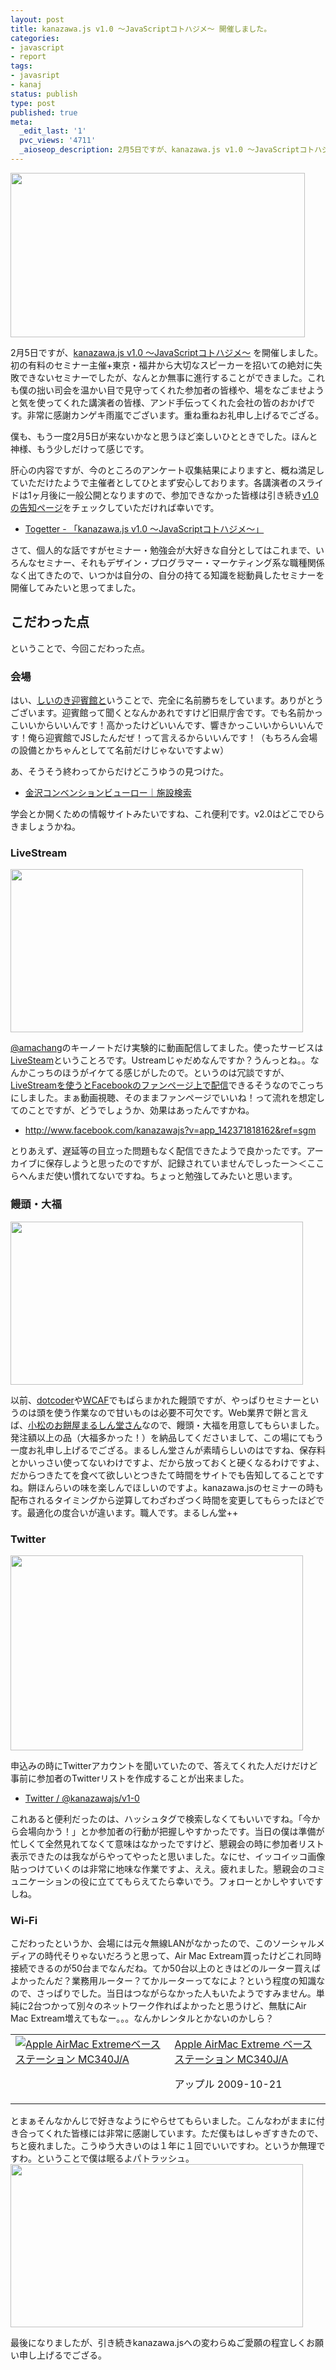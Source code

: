 ```yaml
---
layout: post
title: kanazawa.js v1.0 〜JavaScriptコトハジメ〜 開催しました。
categories:
- javascript
- report
tags:
- javasript
- kanaj
status: publish
type: post
published: true
meta:
  _edit_last: '1'
  pvc_views: '4711'
  _aioseop_description: 2月5日ですが、kanazawa.js v1.0 〜JavaScriptコトハジメ〜 を開催しました。初の有料のセミナー主催+東京・福井から大切なスピーカーを招いての絶対に失敗できないセミナーでしたが、なんとか無事に進行することができました。これも僕の拙い司会を温かい目で見守ってくれた参加者の皆様や、場をなごませようと気を使ってくれた講演者の皆様、アンド手伝ってくれた会社の皆のおかげです。非常に感謝カンゲキ雨嵐でございます。重ね重ねお礼申し上げるでござる。
---
```

<img src="file:///Users/t32k/Desktop/79_large.jpg" alt="" /><img class="fig" title="79_large" src="/static/blog/2011/02/79_large.jpg" alt="" width="471" height="263" />

2月5日ですが、<a href="http://kanazawajs.tumblr.com/v1-0/">kanazawa.js v1.0 〜JavaScriptコトハジメ〜</a> を開催しました。初の有料のセミナー主催+東京・福井から大切なスピーカーを招いての絶対に失敗できないセミナーでしたが、なんとか無事に進行することができました。これも僕の拙い司会を温かい目で見守ってくれた参加者の皆様や、場をなごませようと気を使ってくれた講演者の皆様、アンド手伝ってくれた会社の皆のおかげです。非常に感謝カンゲキ雨嵐でございます。重ね重ねお礼申し上げるでござる。

僕も、もう一度2月5日が来ないかなと思うほど楽しいひとときでした。ほんと神様、もう少しだけって感じです。

肝心の内容ですが、今のところのアンケート収集結果によりますと、概ね満足していただけたようで主催者としてひとまず安心しております。各講演者のスライドは1ヶ月後に一般公開となりますので、参加できなかった皆様は引き続き<a href="http://kanazawajs.tumblr.com/v1-0/">v1.0の告知ページ</a>をチェックしていただければ幸いです。
<ul>
	<li><a href="http://togetter.com/li/97471">Togetter - 「kanazawa.js v1.0 〜JavaScriptコトハジメ〜」</a></li>
</ul>
さて、個人的な話ですがセミナー・勉強会が大好きな自分としてはこれまで、いろんなセミナー、それもデザイン・プログラマー・マーケティング系な職種関係なく出てきたので、いつかは自分の、自分の持てる知識を総動員したセミナーを開催してみたいと思ってました。

<!--more-->
<h2>こだわった点</h2>
ということで、今回こだわった点。
<h3>会場</h3>
はい、<a href="http://www.shiinoki-geihinkan.jp/">しいのき迎賓館と</a>いうことで、完全に名前勝ちをしています。ありがとうございます。迎賓館って聞くとなんかあれですけど旧県庁舎です。でも名前かっこいいからいいんです！高かったけどいいんです、響きかっこいいからいいんです！俺ら迎賓館でJSしたんだぜ！って言えるからいいんです！（もちろん会場の設備とかちゃんとしてて名前だけじゃないですよｗ）

あ、そうそう終わってからだけどこうゆうの見つけた。
<ul>
	<li><a href="http://www.kanazawa-cb.com/search/search_kanazawa.html">金沢コンベンションビューロー｜施設検索 </a></li>
</ul>
学会とか開くための情報サイトみたいですね、これ便利です。v2.0はどこでひらきましょうかね。
<h3>LiveStream</h3>
<img class="fig" title="99_large" src="/static/blog/2011/02/99_large.jpg" alt="" width="468" height="261" />

<a href="http://twitter.com/#!/amachang">@amachang</a>のキーノートだけ実験的に動画配信してました。使ったサービスは<a href="http://www.livestream.com/kanazawajs">LiveSteam</a>ということろです。Ustreamじゃだめなんですか？うんっとね。。なんかこっちのほうがイケてる感じがしたので。というのは冗談ですが、<a href="http://techse7en.com/archives/1573355.html">LiveStreamを使うとFacebookのファンページ上で配信</a>できるそうなのでこっちにしました。まぁ動画視聴、そのままファンページでいいね！って流れを想定してのことですが、どうでしょうか、効果はあったんですかね。
<ul>
	<li><a href="http://www.facebook.com/kanazawajs?v=app_142371818162&amp;ref=sgm">http://www.facebook.com/kanazawajs?v=app_142371818162&amp;ref=sgm</a></li>
</ul>
とりあえず、遅延等の目立った問題もなく配信できたようで良かったです。アーカイブに保存しようと思ったのですが、記録されていませんでしったー＞＜ここらへんまだ使い慣れてないですね。ちょっと勉強してみたいと思います。
<h3>饅頭・大福</h3>
<img class="fig" title="1_large" src="/static/blog/2011/02/1_large.jpg" alt="" width="468" height="261" />

以前、<a href="http://dotcoder.net/2010/10/09/1219">dotcoder</a>や<a href="http://www.fisc.jp/weblog/ugf/2010/10/wcaf_seminar_vol4.html">WCAF</a>でもばらまかれた饅頭ですが、やっぱりセミナーというのは頭を使う作業なので甘いものは必要不可欠です。Web業界で餅と言えば、<a href="http://marushindo.com/">小松のお餅屋まるしん堂さん</a>なので、饅頭・大福を用意してもらいました。発注額以上の品（大福多かった！）を納品してくださいまして、この場にてもう一度お礼申し上げるでござる。まるしん堂さんが素晴らしいのはですね、保存料とかいっさい使ってないわけですよ、だから放っておくと硬くなるわけですよ、だからつきたてを食べて欲しいとつきたて時間をサイトでも告知してることですね。餅ほんらいの味を楽しんでほしいのですよ。kanazawa.jsのセミナーの時も配布されるタイミングから逆算してわざわざつく時間を変更してもらったほどです。最適化の度合いが違います。職人です。まるしん堂++
<h3>Twitter</h3>
<img class="fig" title="207_large" src="/static/blog/2011/02/207_large.jpg" alt="" width="468" height="312" />

申込みの時にTwitterアカウントを聞いていたので、答えてくれた人だけだけど事前に参加者のTwitterリストを作成することが出来ました。
<ul>
	<li><a href="http://twitter.com/#!/kanazawajs/v1-0">Twitter / @kanazawajs/v1-0</a></li>
</ul>
これあると便利だったのは、ハッシュタグで検索しなくてもいいですね。「今から会場向かう！」とか参加者の行動が把握しやすかったです。当日の僕は準備が忙しくて全然見れてなくて意味はなかったですけど、懇親会の時に参加者リスト表示できたのは我ながらやってやったと思いました。なにせ、イッコイッコ画像貼っつけていくのは非常に地味な作業ですよ、ええ。疲れました。懇親会のコミュニケーションの役に立ててもらえてたら幸いでう。フォローとかしやすいですしね。
<h3>Wi-Fi</h3>
こだわったというか、会場には元々無線LANがなかったので、このソーシャルメディアの時代そりゃないだろうと思って、Air Mac  Extream買ったけどこれ同時接続できるのが50台までなんだね。てか50台以上のときはどのルーター買えばよかったんだ？業務用ルーター？てかルーターってなによ？という程度の知識なので、さっぱりでした。当日はつながらなかった人もいたようですみません。単純に2台つかって別々のネットワーク作ればよかったと思うけど、無駄にAir  Mac Extream増えてもなー。。。なんかレンタルとかないのかしら？
<table border="0" cellpadding="5">
<tbody>
<tr>
<td valign="top"><a href="http://www.amazon.co.jp/exec/obidos/ASIN/B002TOJHAE/warikiru-22/ref=nosim/" target="_blank"><img src="http://ecx.images-amazon.com/images/I/21m1zds7eFL._SL160_.jpg" border="0" alt="Apple AirMac Extremeベースステーション MC340J/A" /></a></td>
<td valign="top"><span><a href="http://www.amazon.co.jp/Apple-AirMac-Extreme%E3%83%99%E3%83%BC%E3%82%B9%E3%82%B9%E3%83%86%E3%83%BC%E3%82%B7%E3%83%A7%E3%83%B3-MC340J-A/dp/B002TOJHAE%3FSubscriptionId%3D15SMZCTB9V8NGR2TW082%26tag%3Dwarikiru-22%26linkCode%3Dxm2%26camp%3D2025%26creative%3D165953%26creativeASIN%3DB002TOJHAE" target="_blank">Apple AirMac Extreme
ベースステーション MC340J/A</a><img style="border: none;" src="http://www.assoc-amazon.jp/e/ir?t=warikiru-22&amp;l=ur2&amp;o=9" alt="" width="1" height="1" /></span>

<span>アップル  2009-10-21</span><span><a href="http://www.amazon.co.jp/Apple-AirMac-Extreme%E3%83%99%E3%83%BC%E3%82%B9%E3%82%B9%E3%83%86%E3%83%BC%E3%82%B7%E3%83%A7%E3%83%B3-MC340J-A/dp/B002TOJHAE%3FSubscriptionId%3D15SMZCTB9V8NGR2TW082%26tag%3Dwarikiru-22%26linkCode%3Dxm2%26camp%3D2025%26creative%3D165953%26creativeASIN%3DB002TOJHAE" target="_blank">
</a></span><span><a href="http://www.goodpic.com/mt/aws/index.html"></a></span></td>
</tr>
</tbody>
</table>
とまぁそんなかんじで好きなようにやらせてもらいました。こんなわがままに付き合ってくれた皆様には非常に感謝しています。ただ僕もはしゃぎすきたので、ちと疲れました。こうゆう大きいのは１年に１回でいいですわ。というか無理ですわ。ということで僕は眠るよパトラッシュ。

<img class="fig" title="163_large" src="/static/blog/2011/02/163_large.jpg" alt="" width="468" height="261" />

最後になりましたが、引き続きkanazawa.jsへの変わらぬご愛願の程宜しくお願い申し上げるでござる。
